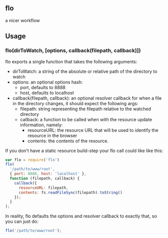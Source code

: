 flo
---

a nicer workflow

## Usage

### flo(dirToWatch, [options, callback(filepath, callback)])

flo exports a single function that takes the following arguments:

* dirToWatch: a string of the absolute or relative path of the directory to watch
* options: an optional options hash:
  * port, defaults to 8888
  * host, defaults to localhost
* callback(filepath, callback): an optional resolver callback for when a file in the directory changes, it should expect the following args:
  * filepath: string representing the filepath relative to the watched directory
  * callback: a function to be called when with the resource update information, namely:
    * resourceURL: the resource URL that will be used to identify the resource in the browser
    * contents: the contents of the resource.

If you don't have a static resource build-step your flo call could like like this:

```js
var flo = require('flo')
flo(
  '/path/to/www/root',
  { port: 8888, host: 'localhost' },
  function (filepath, callback) {
    callback({
      resourceURL: filepath,
      contents: fs.readFileSync(filepath).toString()
    });
  }
);
```

In reality, flo defaults the options and resolver callback to exactly that, so you can just do:

```js
flo('/path/to/www/root');
```

